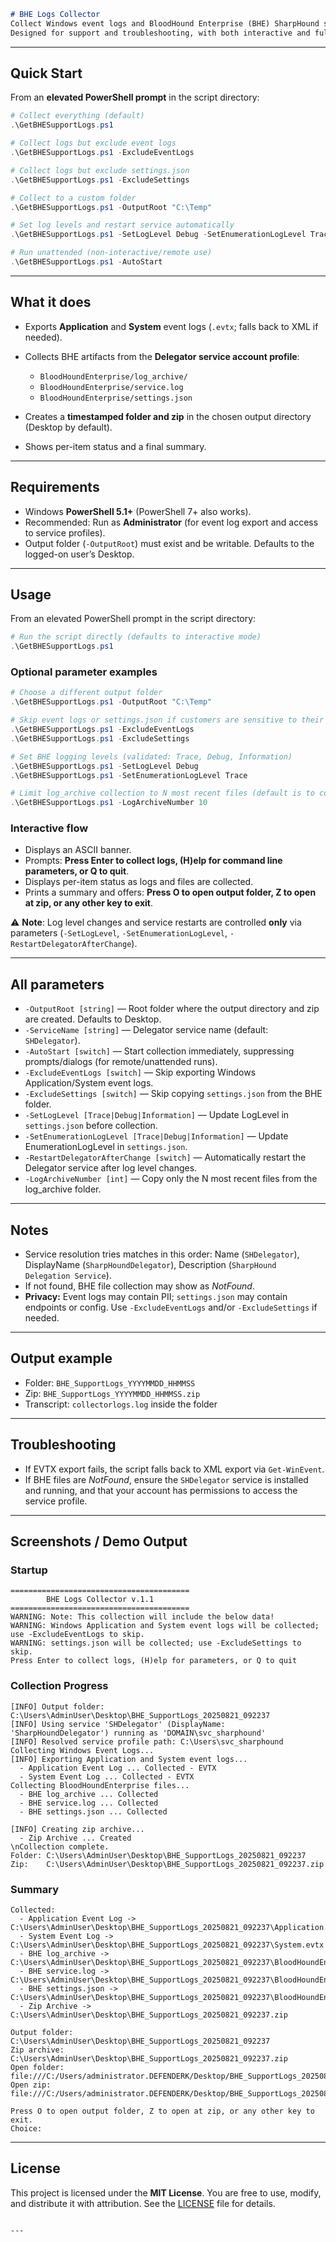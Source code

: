 ````markdown
# BHE Logs Collector
Collect Windows event logs and BloodHound Enterprise (BHE) SharpHound service artifacts into a single zip.  
Designed for support and troubleshooting, with both interactive and fully non-interactive modes.
````
---

## Quick Start

From an **elevated PowerShell prompt** in the script directory:

```powershell
# Collect everything (default)
.\GetBHESupportLogs.ps1

# Collect logs but exclude event logs
.\GetBHESupportLogs.ps1 -ExcludeEventLogs

# Collect logs but exclude settings.json
.\GetBHESupportLogs.ps1 -ExcludeSettings

# Collect to a custom folder
.\GetBHESupportLogs.ps1 -OutputRoot "C:\Temp"

# Set log levels and restart service automatically
.\GetBHESupportLogs.ps1 -SetLogLevel Debug -SetEnumerationLogLevel Trace -RestartDelegatorAfterChange

# Run unattended (non-interactive/remote use)
.\GetBHESupportLogs.ps1 -AutoStart
````

---

## What it does

* Exports **Application** and **System** event logs (`.evtx`; falls back to XML if needed).
* Collects BHE artifacts from the **Delegator service account profile**:

  * `BloodHoundEnterprise/log_archive/`
  * `BloodHoundEnterprise/service.log`
  * `BloodHoundEnterprise/settings.json`
* Creates a **timestamped folder and zip** in the chosen output directory (Desktop by default).
* Shows per-item status and a final summary.

---

## Requirements

* Windows **PowerShell 5.1+** (PowerShell 7+ also works).
* Recommended: Run as **Administrator** (for event log export and access to service profiles).
* Output folder (`-OutputRoot`) must exist and be writable. Defaults to the logged-on user’s Desktop.

---

## Usage

From an elevated PowerShell prompt in the script directory:

```powershell
# Run the script directly (defaults to interactive mode)
.\GetBHESupportLogs.ps1
```

### Optional parameter examples

```powershell
# Choose a different output folder
.\GetBHESupportLogs.ps1 -OutputRoot "C:\Temp"

# Skip event logs or settings.json if customers are sensitive to their contents
.\GetBHESupportLogs.ps1 -ExcludeEventLogs
.\GetBHESupportLogs.ps1 -ExcludeSettings

# Set BHE logging levels (validated: Trace, Debug, Information)
.\GetBHESupportLogs.ps1 -SetLogLevel Debug
.\GetBHESupportLogs.ps1 -SetEnumerationLogLevel Trace

# Limit log_archive collection to N most recent files (default is to collect all)
.\GetBHESupportLogs.ps1 -LogArchiveNumber 10

```

### Interactive flow

* Displays an ASCII banner.
* Prompts: **Press Enter to collect logs, (H)elp for command line parameters, or Q to quit**.
* Displays per-item status as logs and files are collected.
* Prints a summary and offers: **Press O to open output folder, Z to open at zip, or any other key to exit**.

⚠️ **Note**: Log level changes and service restarts are controlled **only** via parameters (`-SetLogLevel`, `-SetEnumerationLogLevel`, `-RestartDelegatorAfterChange`).

---

## All parameters

* `-OutputRoot [string]` — Root folder where the output directory and zip are created. Defaults to Desktop.
* `-ServiceName [string]` — Delegator service name (default: `SHDelegator`).
* `-AutoStart [switch]` — Start collection immediately, suppressing prompts/dialogs (for remote/unattended runs).
* `-ExcludeEventLogs [switch]` — Skip exporting Windows Application/System event logs.
* `-ExcludeSettings [switch]` — Skip copying `settings.json` from the BHE folder.
* `-SetLogLevel [Trace|Debug|Information]` — Update LogLevel in `settings.json` before collection.
* `-SetEnumerationLogLevel [Trace|Debug|Information]` — Update EnumerationLogLevel in `settings.json`.
* `-RestartDelegatorAfterChange [switch]` — Automatically restart the Delegator service after log level changes.
* `-LogArchiveNumber [int]` — Copy only the N most recent files from the log\_archive folder.

---

## Notes

* Service resolution tries matches in this order:
  Name (`SHDelegator`), DisplayName (`SharpHoundDelegator`), Description (`SharpHound Delegation Service`).
* If not found, BHE file collection may show as *NotFound*.
* **Privacy:** Event logs may contain PII; `settings.json` may contain endpoints or config.
  Use `-ExcludeEventLogs` and/or `-ExcludeSettings` if needed.

---

## Output example

* Folder: `BHE_SupportLogs_YYYYMMDD_HHMMSS`
* Zip: `BHE_SupportLogs_YYYYMMDD_HHMMSS.zip`
* Transcript: `collectorlogs.log` inside the folder

---

## Troubleshooting

* If EVTX export fails, the script falls back to XML export via `Get-WinEvent`.
* If BHE files are *NotFound*, ensure the `SHDelegator` service is installed and running, and that your account has permissions to access the service profile.

---

## Screenshots / Demo Output

### Startup

```
========================================
        BHE Logs Collector v.1.1        
========================================
WARNING: Note: This collection will include the below data!
WARNING: Windows Application and System event logs will be collected; use -ExcludeEventLogs to skip.
WARNING: settings.json will be collected; use -ExcludeSettings to skip.
Press Enter to collect logs, (H)elp for parameters, or Q to quit
```

### Collection Progress

```
[INFO] Output folder: C:\Users\AdminUser\Desktop\BHE_SupportLogs_20250821_092237
[INFO] Using service 'SHDelegator' (DisplayName: 'SharpHoundDelegator') running as 'DOMAIN\svc_sharphound'
[INFO] Resolved service profile path: C:\Users\svc_sharphound
Collecting Windows Event Logs...
[INFO] Exporting Application and System event logs...
  - Application Event Log ... Collected - EVTX
  - System Event Log ... Collected - EVTX
Collecting BloodHoundEnterprise files...
  - BHE log_archive ... Collected
  - BHE service.log ... Collected
  - BHE settings.json ... Collected

[INFO] Creating zip archive...
  - Zip Archive ... Created
\nCollection complete.
Folder: C:\Users\AdminUser\Desktop\BHE_SupportLogs_20250821_092237
Zip:    C:\Users\AdminUser\Desktop\BHE_SupportLogs_20250821_092237.zip
```

### Summary

```
Collected:
  - Application Event Log -> C:\Users\AdminUser\Desktop\BHE_SupportLogs_20250821_092237\Application.evtx
  - System Event Log -> C:\Users\AdminUser\Desktop\BHE_SupportLogs_20250821_092237\System.evtx
  - BHE log_archive -> C:\Users\AdminUser\Desktop\BHE_SupportLogs_20250821_092237\BloodHoundEnterprise\log_archive
  - BHE service.log -> C:\Users\AdminUser\Desktop\BHE_SupportLogs_20250821_092237\BloodHoundEnterprise\service.log
  - BHE settings.json -> C:\Users\AdminUser\Desktop\BHE_SupportLogs_20250821_092237\BloodHoundEnterprise\settings.json
  - Zip Archive -> C:\Users\AdminUser\Desktop\BHE_SupportLogs_20250821_092237.zip

Output folder: C:\Users\AdminUser\Desktop\BHE_SupportLogs_20250821_092237
Zip archive:  C:\Users\AdminUser\Desktop\BHE_SupportLogs_20250821_092237.zip
Open folder: file:///C:/Users/administrator.DEFENDERK/Desktop/BHE_SupportLogs_20250821_092237
Open zip:    file:///C:/Users/administrator.DEFENDERK/Desktop/BHE_SupportLogs_20250821_092237.zip

Press O to open output folder, Z to open at zip, or any other key to exit.
Choice: 
```

---

## License

This project is licensed under the **MIT License**.
You are free to use, modify, and distribute it with attribution. See the [LICENSE](LICENSE) file for details.

```

---


```



